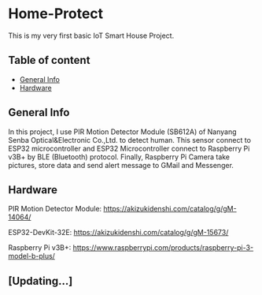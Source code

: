 # Home-Protect
This is my very first basic IoT Smart House Project.

## Table of content
* [General Info](#general-info)
* [Hardware](#hardware)

## General Info
In this project, I use PIR Motion Detector Module (SB612A) of Nanyang Senba Optical&Electronic Co.,Ltd. to detect human. This sensor connect to ESP32 microcontroller and ESP32 Microcontroller connect to Raspberry Pi v3B+ by BLE (Bluetooth) protocol. Finally, Raspberry Pi Camera take pictures, store data and send alert message to GMail and Messenger.

## Hardware
PIR Motion Detector Module: https://akizukidenshi.com/catalog/g/gM-14064/

ESP32-DevKit-32E: https://akizukidenshi.com/catalog/g/gM-15673/

Raspberry Pi v3B+: https://www.raspberrypi.com/products/raspberry-pi-3-model-b-plus/

## [Updating...]
